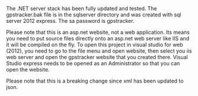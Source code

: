 The .NET server stack has been fully updated and tested. The gpstracker.bak file is in the sqlserver directory and was created with sql server 2012 express. The sa password is gpstracker.

Please note that this is an asp.net website, not a web application. Its means you need to put source files directly onto an asp.net web server like IIS and it will be compiled on the fly. To open this project in visual studio for web (2012), you need to go to the file menu and open website, then select you iis web server and open the gpstracker website that you created there. Visual Studio express needs to be opened as an Administrator so that you can open the website.

Please note that this is a breaking change since xml has been updated to json.
